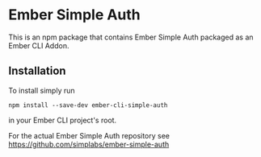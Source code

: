 #  Ember Simple Auth

This is an npm package that contains Ember Simple Auth packaged as an Ember CLI
Addon.

## Installation

To install simply run

```
npm install --save-dev ember-cli-simple-auth
```

in your Ember CLI project's root.

For the actual Ember Simple Auth repository see
https://github.com/simplabs/ember-simple-auth
